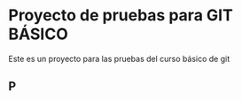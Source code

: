 # Proyecto de pruebas para GIT BÁSICO

Este es un proyecto para las pruebas del curso básico de git

## P